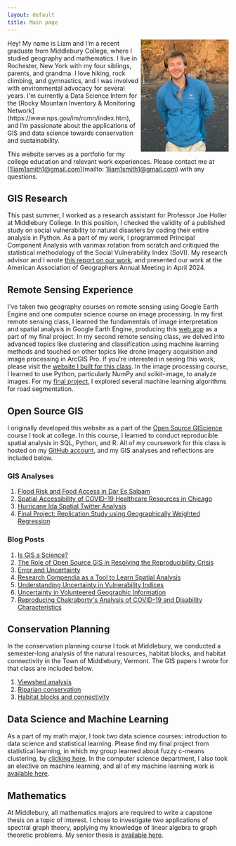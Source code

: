 ```yaml
---
layout: default
title: Main page
---
```


<img src="/assets/Profile_Photo.jpg" align="right" width="200px"/>
Hey! My name is Liam and I’m a recent graduate from Middlebury College, where I studied geography and mathematics.
I live in Rochester, New York with my four siblings, parents, and grandma. 
I love hiking, rock climbing, and gymnastics, and I was involved with environmental advocacy for several years.
I'm currently a Data Science Intern for the [Rocky Mountain Inventory & Monitoring Network](https://www.nps.gov/im/romn/index.htm), and I’m passionate about the applications of GIS and data science towards conservation and sustainability. 

This website serves as a portfolio for my college education and relevant work experiences.
Please contact me at [1liam1smith1@gmail.com](mailto: 1liam1smith1@gmail.com) with any questions.
<br clear="left"/>


## GIS Research
This past summer, I worked as a research assistant for Professor Joe Holler at Middlebury College.
In this position, I checked the validity of a published study on social vulnerability to natural disasters by coding their entire analysis in Python.
As a part of my work, I programmed Principal Component Analysis with varimax rotation from scratch and critiqued the statistical methodology of the Social Vulnerability Index (SoVI).
My research advisor and I wrote [this report on our work](RPr-Spielman-2020-report.pdf), and presented our work at the American Association of Geographers Annual Meeting in April 2024. 

## Remote Sensing Experience

I've taken two geography courses on remote sensing using Google Earth Engine and one computer science course on image processing.
In my first remote sensing class, I learned the fundamentals of image interpretation and spatial analysis in Google Earth Engine, producing this [web app](https://lwsmith.users.earthengine.app/view/changing-ndvi-and-lst-in-cape-town) as a part of my final project.
In my second remote sensing class, we delved into advanced topics like clustering and classification using machine learning methods and touched on other topics like drone imagery acquisition and image processing in ArcGIS Pro.
If you're interested in seeing this work, please visit the [website I built for this class](https://sites.middlebury.edu/lwsmithremotesensing/).
In the image processing course, I learned to use Python, particularly NumPy and scikit-image, to analyze images.
For my [final project](https://liam-w-smith.github.io/csci-0452-final-project/), I explored several machine learning algorithms for road segmentation.

## Open Source GIS

I originally developed this website as a part of the [Open Source GIScience](https://gis4dev.github.io/) course I took at college.
In this course, I learned to conduct reproducible spatial analysis in SQL, Python, and R.
All of my coursework for this class is hosted on my [GitHub account](https://github.com/Liam-W-Smith), and my GIS analyses and reflections are included below.

### GIS Analyses
1. [Flood Risk and Food Access in Dar Es Salaam](/Dar-Es-Salaam-Vulnerability/report)
2. [Spatial Accessibility of COVID-19 Healthcare Resources in Chicago](COVID-19-spatial-accessibility)
3. [Hurricane Ida Spatial Twitter Analysis](hurricane-ida-spatial-twitter-analysis)
4. [Final Project: Replication Study using Geographically Weighted Regression](dental-gwr)

### Blog Posts

1. [Is GIS a Science?](open-giscience)
2. [The Role of Open Source GIS in Resolving the Reproducibility Crisis](Reproducibility-crisis)
3. [Error and Uncertainty](error-and-uncertainty)
4. [Research Compendia as a Tool to Learn Spatial Analysis](Research-Compendium-Learning-Spatial-Analysis)
5. [Understanding Uncertainty in Vulnerability Indices](vulnerability_and_uncertainty)
6. [Uncertainty in Volunteered Geographic Information](VGI-Uncertainty)
7. [Reproducing Chakraborty's Analysis of COVID-19 and Disability Characteristics](chakraborty-reproduction)

## Conservation Planning

In the conservation planning course I took at Middlebury, we conducted a semester-long analysis of the natural resources, habitat blocks, and habitat connectivity in the Town of Middlebury, Vermont.
The GIS papers I wrote for that class are included below.

1. [Viewshed analysis](clearings_report.pdf)
2. [Riparian conservation](riparian_report.pdf)
3. [Habitat blocks and connectivity](final_report.pdf)

## Data Science and Machine Learning

As a part of my math major, I took two data science courses: introduction to data science and statistical learning.
Please find my final project from statistical learning, in which my group learned about fuzzy c-means clustering, by [clicking here](Project.html).
In the computer science department, I also took an elective on machine learning, and all of my machine learning work is [available here](https://liam-w-smith.github.io/csci-0451/).


## Mathematics

At Middlebury, all mathematics majors are required to write a capstone thesis on a topic of interest.
I chose to investigate two applications of spectral graph theory, applying my knowledge of linear algebra to graph theoretic problems.
My senior thesis is [available here](thesis.pdf).
